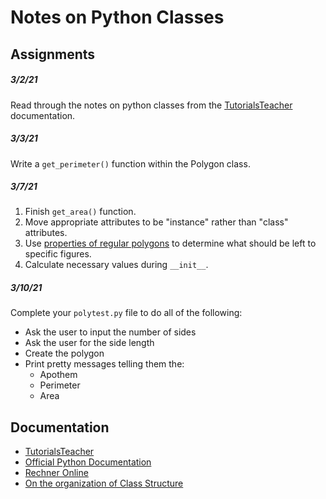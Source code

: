 # Notes on Python Classes

## Assignments

##### _3/2/21_
Read through the notes on python classes from the [TutorialsTeacher][1] documentation.

##### _3/3/21_
Write a `get_perimeter()` function within the Polygon class.

##### _3/7/21_
1. Finish `get_area()` function.
2. Move appropriate attributes to be "instance" rather than "class" attributes.
3. Use [properties of regular polygons][3] to determine what should be left to specific figures.
4. Calculate necessary values during `__init__`.

##### _3/10/21_
Complete your `polytest.py` file to do all of the following: 
- Ask the user to input the number of sides
- Ask the user for the side length
- Create the polygon
- Print pretty messages telling them the:
  - Apothem
  - Perimeter
  - Area

## Documentation
- [TutorialsTeacher][1]
- [Official Python Documentation][2] 
- [Rechner Online][3]
- [On the organization of Class Structure][4]


[1]: https://www.tutorialsteacher.com/python/python-class
[2]: https://docs.python.org/3/tutorial/classes.html
[3]: https://rechneronline.de/pi/equilateral-triangle.php
[4]: https://stackoverflow.com/questions/106896/possibilities-for-python-classes-organized-across-files#:~:text=It%20entirely%20depends%20on%20how,other%20files%20and%20so%20on.&text=If%20you%20have%20a%20class,functions%20into%20a%20separate%20file.
